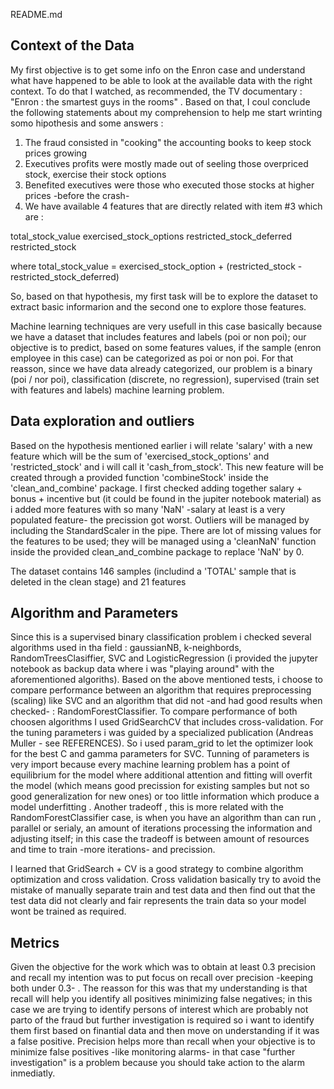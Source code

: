 README.md

Context of the Data  
--------------------

My first objective is to get some info on the Enron case and understand what have happened to be able 
to look at the available data with the right context. To do that I watched, as recommended, the TV documentary : 
"Enron : the smartest guys in the rooms" . Based on that, I coul conclude the following statements about
my comprehension to help me start wrinting somo hipothesis and some answers :

1) The fraud consisted in "cooking" the accounting books to keep stock prices growing
2) Executives profits were mostly made out of seeling those overpriced stock, exercise their stock options  
3) Benefited executives were those who executed those stocks at higher prices -before the crash-
4) We have available 4 features that are directly related with item #3 which are :

total_stock_value
exercised_stock_options
restricted_stock_deferred
restricted_stock

where total_stock_value = exercised_stock_option + (restricted_stock - restricted_stock_deferred)

So, based on that hypothesis, my first task will be to explore the dataset to extract basic informarion and the 
second one to explore those features.

Machine learning techniques are very usefull in this case basically because we have a dataset that includes features and labels (poi or non poi); our objective is to predict, based on some features values, if the sample (enron employee in this case) can be categorized as poi or non poi. For that reasson, since we have data already categorized, our problem is a binary (poi / nor poi), classification (discrete, no regression), supervised (train set with features and labels) machine learning problem.

Data exploration and outliers
-----------------------------

Based on the hypothesis mentioned earlier i will relate 'salary' with a new feature which will be the sum of 'exercised_stock_options' and 'restricted_stock' and i will call it 'cash_from_stock'. This new feature will be created through a provided function 'combineStock' inside the 'clean_and_combine' package.
I first checked adding together salary + bonus + incentive  but (it could be found in the jupiter notebook material) as i added more features with so many 'NaN' -salary at least is a very populated feature- the precission got worst.
Outliers will be managed by including the StandardScaler in the pipe.
There are lot of missing values for the features to be used; they will be managed using a 'cleanNaN' function inside the provided clean_and_combine package to replace 'NaN' by 0.

The dataset contains 146 samples (includind a 'TOTAL' sample that is deleted in the clean stage) and 21 features

Algorithm and Parameters
------------------------

Since this is a supervised binary classification problem i checked several algorithms used in tha field : gaussianNB, k-neighbords, RandomTreesClasiffier, SVC and LogisticRegression (i provided the jupyter notebook as backup data where i was "playing around" with the aforementioned algoriths).
Based on the above mentioned tests, i choose to compare performance between an algorithm that requires preprocessing (scaling) like SVC and an algorithm that did not -and had good results when checked- : RandomForestClassifier.
To compare performance of both choosen algorithms I used GridSearchCV that includes cross-validation.
For the tuning parameters i was guided by a specialized publication (Andreas Muller - see REFERENCES). So i used param_grid to let the optimizer look for the best C and gamma parameters for SVC. 
Tunning of parameters is very import because every machine learning problem has a point of equilibrium for the model where additional attention and fitting will overfit the model (which means good precission for existing samples but not so good generalization for new ones) or too little information which produce a model underfitting . Another tradeoff , this is more related with the RandomForestClassifier case, is when you have an algorithm than can run , parallel or serialy, an amount of iterations processing the information and adjusting itself; in this case the tradeoff is between amount of resources and time to train -more iterations- and precission.

I learned that GridSearch + CV is a good strategy to combine algorithm optimization and cross validation. Cross validation basically try to avoid the mistake of manually separate train and test data and then find out that the test data did not clearly and fair represents the train data so your model wont be trained as required.

Metrics
-------

Given the objective for the work which was to obtain at least 0.3 precision and recall my intention was to put focus on recall over precision -keeping both under 0.3- . The reasson for this was that my understanding is that recall will help you identify all positives minimizing false negatives; in this case we are trying to identify persons of interest which are probably not parto of the fraud but further investigation is required so i want to identify them first based on finantial data and then move on understanding if it was a false positive. Precision helps more than recall when your objective is to minimize false positives -like monitoring alarms- in that case "further investigation" is a problem because you should take action to the alarm inmediatly.


